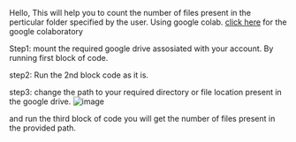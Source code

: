 Hello, This will help you to count the number of files present in the perticular folder specified by the user.
Using google colab.
[click here](https://colab.research.google.com/drive/1nLoaw4w_MphMfJeWTL6qD2t4ZZoX0r-U?usp=sharing) for the google colaboratory


Step1:
mount the required google drive assosiated with your account. By running first block of code.

step2:
Run the 2nd block code as it is.

step3:
change the path to your required directory or file location present in the google drive.
![image](https://user-images.githubusercontent.com/60250884/144644190-f603000b-aaae-4e8f-9507-ebce9de2960d.png)

and run the third block of code you will get the number of files present in the provided path.

